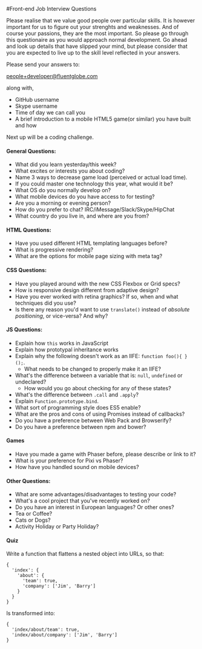 #Front-end Job Interview Questions

Please realise that we value good people over particular skills. It is however important
for us to figure out your strenghts and weaknesses. And of course your passions, they
are the most important. So please go through this questionaire as you would approach
normal development. Go ahead and look up details that have slipped your mind, but
please consider that you are expected to live up to the skill level reflected in your
answers.

Please send your answers to:

people+developer@fluentglobe.com

along with,

* GitHub username
* Skype username
* Time of day we can call you
* A brief introduction to a mobile HTML5 game(or similar) you have built and how

Next up will be a coding challenge.


#### General Questions:

* What did you learn yesterday/this week?
* What excites or interests you about coding?
* Name 3 ways to decrease game load (perceived or actual load time).
* If you could master one technology this year, what would it be?
* What OS do you normally develop on?
* What mobile devices do you have access to for testing?
* Are you a morning or evening person?
* How do you prefer to chat? IRC/iMessage/Slack/Skype/HipChat
* What country do you live in, and where are you from?

#### HTML Questions:

* Have you used different HTML templating languages before?
* What is progressive rendering?
* What are the options for mobile page sizing with meta tag?

#### CSS Questions:

* Have you played around with the new CSS Flexbox or Grid specs?
* How is responsive design different from adaptive design?
* Have you ever worked with retina graphics? If so, when and what techniques did you use?
* Is there any reason you'd want to use `translate()` instead of *absolute positioning*, or vice-versa? And why?

#### JS Questions:

* Explain how `this` works in JavaScript
* Explain how prototypal inheritance works
* Explain why the following doesn't work as an IIFE: `function foo(){ }();`.
  * What needs to be changed to properly make it an IIFE?
* What's the difference between a variable that is: `null`, `undefined` or undeclared?
  * How would you go about checking for any of these states?
* What's the difference between `.call` and `.apply`?
* Explain `Function.prototype.bind`.
* What sort of programming style does ES5 enable?
* What are the pros and cons of using Promises instead of callbacks?
* Do you have a preference between Web Pack and Browserify?
* Do you have a preference between npm and bower?

#### Games

* Have you made a game with Phaser before, please describe or link to it?
* What is your preference for Pixi vs Phaser?
* How have you handled sound on mobile devices?

#### Other Questions:

* What are some advantages/disadvantages to testing your code?
* What's a cool project that you've recently worked on?
* Do you have an interest in European languages? Or other ones?
* Tea or Coffee?
* Cats or Dogs?
* Activity Holiday or Party Holiday?


#### Quiz

Write a function that flattens a nested object into URLs, so that:

    {
      'index': {
        'about': {
          'team': true,
          'company': ['Jim', 'Barry']
        }
      }
    }

Is transformed into:

    {
      'index/about/team': true,
      'index/about/company': ['Jim', 'Barry']
    }
